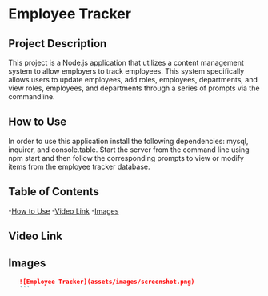 # Employee Tracker

## Project Description
This project is a Node.js application that utilizes a content management system to allow employers to track employees. This system specifically allows users to update employees, add roles, employees, departments, and view roles, employees, and departments through a series of prompts via the commandline. 


## How to Use
In order to use this application install the following dependencies: mysql, inquirer, and console.table. Start the server from the command line using npm start and then follow the corresponding prompts to view or modify items from the employee tracker database.

## Table of Contents

-[How to Use](#how-to-use)
-[Video Link](#video-link)
-[Images](#images)

## Video Link

## Images
 ```md
    ![Employee Tracker](assets/images/screenshot.png)
    ```

